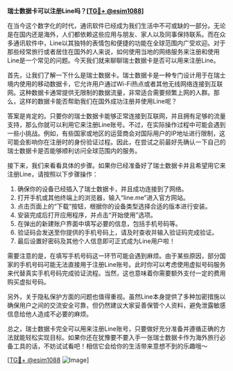 **瑞士数据卡可以注册Line吗？[[TG💪+ @esim1088](https://t.me/s/esim1088)]**

在当今这个数字化的时代，通讯软件已经成为我们生活中不可或缺的一部分。无论是在国内还是海外，人们都依赖这些应用与朋友、家人以及同事保持联系。而在众多通讯软件中，Line以其独特的表情包和便捷的功能在全球范围内广受欢迎。对于那些经常旅行或者居住在国外的人来说，如何使用当地的网络服务来注册和使用Line是一个常见的问题。今天我们就来聊聊瑞士数据卡是否可以用来注册Line。

首先，让我们了解一下什么是瑞士数据卡。瑞士数据卡是一种专门设计用于在瑞士境内使用的移动数据卡，它允许用户通过Wi-Fi热点或者其他无线网络连接到互联网。这种数据卡通常提供无限制的数据流量，非常适合需要频繁上网的人群。那么，这样的数据卡能否帮助我们在国外成功注册并使用Line呢？

答案是肯定的。只要你的瑞士数据卡能够正常连接到互联网，并且拥有足够的流量支持，那么你就可以利用它来注册Line账号。不过，在实际操作过程中可能会遇到一些小挑战。例如，有些国家或地区的运营商会对国际用户的IP地址进行限制，这可能会影响你在注册时的身份验证过程。因此，在尝试之前最好先确认一下自己的瑞士数据卡是否能够顺利访问全球范围内的服务。

接下来，我们来看看具体的步骤。如果你已经准备好了瑞士数据卡并且希望用它来注册Line，请按照以下步骤操作：

1. 确保你的设备已经插入了瑞士数据卡，并且成功连接到了网络。
2. 打开手机或其他终端上的浏览器，输入“line.me”进入官方网站。
3. 点击页面上的“下载”按钮，根据你的设备类型选择合适的版本进行安装。
4. 安装完成后打开应用程序，并点击“开始使用”选项。
5. 在弹出的新建账户界面中填写必要的信息，包括手机号码等。
6. 验证码会发送至你提供的手机号码上，请及时查收并输入验证码完成验证。
7. 最后设置好密码及其他个人信息即可正式成为Line用户啦！

需要注意的是，在填写手机号码这一环节可能会遇到麻烦。由于某些原因，部分国家的手机号码可能无法直接用于注册Line账号。此时你可以考虑使用虚拟号码服务来代替真实手机号码完成验证流程。当然，这也意味着你需要额外支付一定的费用购买虚拟号码。

另外，关于隐私保护方面的问题也值得重视。虽然Line本身提供了多种加密措施以确保用户之间的交流安全可靠，但仍然建议大家妥善保管个人资料，避免泄露敏感信息给他人造成不必要的麻烦。

总之，瑞士数据卡完全可以用来注册Line账号，只要做好充分准备并遵循正确的方法就能轻松实现目标。如果你还在犹豫要不要入手一张瑞士数据卡作为海外旅行必备工具的话，不妨试试看吧！相信它会给你的生活带来意想不到的乐趣哦～

[[TG💪+ @esim1088](https://t.me/s/esim1088) ![Image](https://i.postimg.cc/4NQfJmqS/Snipaste-2025-05-13-00-14-12.png)]